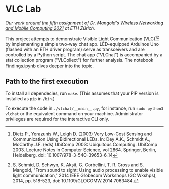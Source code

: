 # VLC Lab
_Our work around the fifth assignment of Dr. Mangold's [Wireless Networking and Mobile Computing 2021](http://www.vvz.ethz.ch/Vorlesungsverzeichnis/lerneinheit.view?semkez=2021W&ansicht=KATALOGDATEN&lerneinheitId=147216&lang=en) at ETH Zürich._

This project attempts to demonstrate Visible Light Communication (VLC)[^1][^2] by implementing a simple two-way chat app. LED-equipped Arduinos Uno (flashed with an ETH driver program) serve as transceivers and are controlled by a Python script. The chat app ("VLChat") is accompanied by a stat collection program ("VLCollect") for further analysis. The notebook Findings.ipynb dives deeper into the topic.

[^1]: Dietz P., Yerazunis W., Leigh D. (2003) Very Low-Cost Sensing and Communication Using Bidirectional LEDs. In: Dey A.K., Schmidt A., McCarthy J.F. (eds) UbiComp 2003: Ubiquitous Computing. UbiComp 2003. Lecture Notes in Computer Science, vol 2864. Springer, Berlin, Heidelberg. doi: 10.1007/978-3-540-39653-6_14
[^2]: S. Schmid, D. Schwyn, K. Akşit, G. Corbellini, T. R. Gross and S. Mangold, "From sound to sight: Using audio processing to enable visible light communication," 2014 IEEE Globecom Workshops (GC Wkshps), 2014, pp. 518-523, doi: 10.1109/GLOCOMW.2014.7063484.

## Path to the first execution

To install all dependecies, run `make`. (This assumes that your PIP version is installed as `pip` in `/bin`.)

To execute the code in `./vlchat/__main__.py`, for instance, run `sudo python3 vlchat` or the equivalent command on your machine. Administrator privileges are required for the interactive CLI only.

